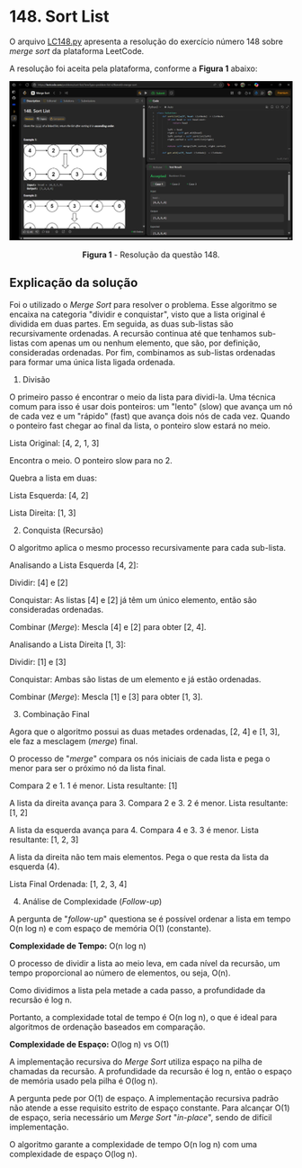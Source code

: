 # 148. Sort List

O arquivo [LC148.py](./LC148.py) apresenta a resolução do exercício número 148 sobre *merge sort* da plataforma LeetCode.

A resolução foi aceita pela plataforma, conforme a **Figura 1** abaixo:

<center>

![Resolução 148.py](../assets/148.png)

**Figura 1** - Resolução da questão 148.

</center>

## Explicação da solução

Foi o utilizado o *Merge Sort* para resolver o problema. Esse algoritmo se encaixa na categoria "dividir e conquistar", visto que a lista original é dividida em duas partes. Em seguida, as duas sub-listas são recursivamente ordenadas. A recursão continua até que tenhamos sub-listas com apenas um ou nenhum elemento, que são, por definição, consideradas ordenadas. Por fim, combinamos as sub-listas ordenadas para formar uma única lista ligada ordenada.

1. Divisão

O primeiro passo é encontrar o meio da lista para dividi-la. Uma técnica comum para isso é usar dois ponteiros: um "lento" (slow) que avança um nó de cada vez e um "rápido" (fast) que avança dois nós de cada vez. Quando o ponteiro fast chegar ao final da lista, o ponteiro slow estará no meio.

Lista Original: [4, 2, 1, 3]

Encontra o meio. O ponteiro slow para no 2.

Quebra a lista em duas:

Lista Esquerda: [4, 2]

Lista Direita: [1, 3]

2. Conquista (Recursão)

O algoritmo aplica o mesmo processo recursivamente para cada sub-lista.

Analisando a Lista Esquerda [4, 2]:

Dividir: [4] e [2]

Conquistar: As listas [4] e [2] já têm um único elemento, então são consideradas ordenadas.

Combinar (*Merge*): Mescla [4] e [2] para obter [2, 4].

Analisando a Lista Direita [1, 3]:

Dividir: [1] e [3]

Conquistar: Ambas são listas de um elemento e já estão ordenadas.

Combinar (*Merge*): Mescla [1] e [3] para obter [1, 3].

3. Combinação Final

Agora que o algoritmo possui as duas metades ordenadas, [2, 4] e [1, 3], ele faz a mesclagem (*merge*) final.

O processo de "*merge*" compara os nós iniciais de cada lista e pega o menor para ser o próximo nó da lista final.

Compara 2 e 1. 1 é menor. Lista resultante: [1]

A lista da direita avança para 3. Compara 2 e 3. 2 é menor. Lista resultante: [1, 2]

A lista da esquerda avança para 4. Compara 4 e 3. 3 é menor. Lista resultante: [1, 2, 3]

A lista da direita não tem mais elementos. Pega o que resta da lista da esquerda (4).

Lista Final Ordenada: [1, 2, 3, 4]

4. Análise de Complexidade (*Follow-up*)

A pergunta de "*follow-up*" questiona se é possível ordenar a lista em tempo O(n log n) e com espaço de memória O(1) (constante).

**Complexidade de Tempo:** O(n log n)

O processo de dividir a lista ao meio leva, em cada nível da recursão, um tempo proporcional ao número de elementos, ou seja, O(n).

Como dividimos a lista pela metade a cada passo, a profundidade da recursão é log n.

Portanto, a complexidade total de tempo é O(n log n), o que é ideal para algoritmos de ordenação baseados em comparação.

**Complexidade de Espaço:** O(log n) vs O(1)

A implementação recursiva do *Merge Sort* utiliza espaço na pilha de chamadas da recursão. A profundidade da recursão é log n, então o espaço de memória usado pela pilha é O(log n).

A pergunta pede por O(1) de espaço. A implementação recursiva padrão não atende a esse requisito estrito de espaço constante. Para alcançar O(1) de espaço, seria necessário um *Merge Sort* "*in-place*", sendo de difícil implementação.

O algoritmo garante a complexidade de tempo O(n log n) com uma complexidade de espaço O(log n).